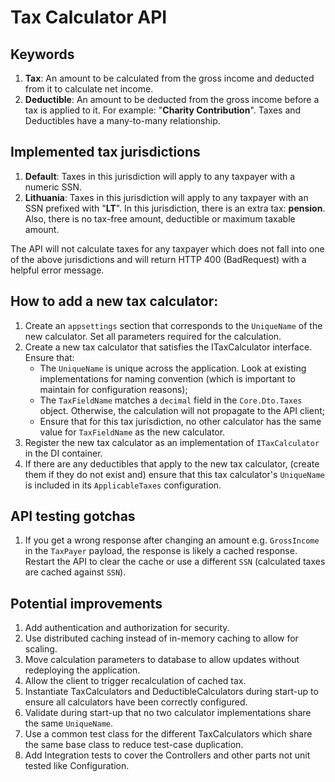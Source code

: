 # Tax Calculator API
## Keywords
1. **Tax**: An amount to be calculated from the gross income and deducted from it to calculate net income.
2. **Deductible**: An amount to be deducted from the gross income before a tax is applied to it. For example: "**Charity Contribution**". Taxes and Deductibles have a many-to-many relationship. 

## Implemented tax jurisdictions
1. **Default**: Taxes in this jurisdiction will apply to any taxpayer with a numeric SSN.
2. **Lithuania**: Taxes in this jurisdiction will apply to any taxpayer with an SSN prefixed with "**LT**". In this jurisdiction, there is an extra tax: **pension**. Also, there is no tax-free amount, deductible or maximum taxable amount.

The API will not calculate taxes for any taxpayer which does not fall into one of the above jurisdictions and will return HTTP 400 (BadRequest) with a helpful error message.

## How to add a new tax calculator:
1. Create an `appsettings` section that corresponds to the `UniqueName` of the new calculator. Set all parameters required for the calculation.
2. Create a new tax calculator that satisfies the ITaxCalculator interface. Ensure that:
    - The `UniqueName` is unique across the application. Look at existing implementations for naming convention (which is important to maintain for configuration reasons);
    - The `TaxFieldName` matches a `decimal` field in the `Core.Dto.Taxes` object. Otherwise, the calculation will not propagate to the API client;
    - Ensure that for this tax jurisdiction, no other calculator has the same value for `TaxFieldName` as the new calculator.
3. Register the new tax calculator as an implementation of `ITaxCalculator` in the DI container.
4. If there are any deductibles that apply to the new tax calculator, (create them if they do not exist and) ensure that this tax calculator's `UniqueName` is included in its `ApplicableTaxes` configuration.

## API testing gotchas
1. If you get a wrong response after changing an amount e.g. `GrossIncome` in the `TaxPayer` payload, the response is likely a cached response. Restart the API to clear the cache or use a different `SSN` (calculated taxes are cached against `SSN`).


## Potential improvements
1. Add authentication and authorization for security.
2. Use distributed caching instead of in-memory caching to allow for scaling.
3. Move calculation parameters to database to allow updates without redeploying the application.
4. Allow the client to trigger recalculation of cached tax.
5. Instantiate TaxCalculators and DeductibleCalculators during start-up to ensure all calculators have been correctly configured.
6. Validate during start-up that no two calculator implementations share the same `UniqueName`.
7. Use a common test class for the different TaxCalculators which share the same base class to reduce test-case duplication.
8. Add Integration tests to cover the Controllers and other parts not unit tested like Configuration.